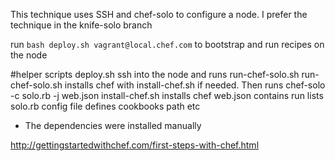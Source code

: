 This technique uses SSH and chef-solo to configure a node.
I prefer the technique in the knife-solo branch

run `bash deploy.sh vagrant@local.chef.com` to bootstrap and run recipes on the node

#helper scripts
deploy.sh         ssh into the node and runs run-chef-solo.sh
run-chef-solo.sh  installs chef with install-chef.sh if needed. Then runs chef-solo -c solo.rb -j web.json
install-chef.sh   installs chef
web.json          contains run lists
solo.rb           config file defines cookbooks path etc

* The dependencies were installed manually

http://gettingstartedwithchef.com/first-steps-with-chef.html
